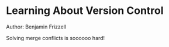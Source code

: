 # Learning About Version Control
Author: Benjamin Frizzell

Solving merge conflicts is soooooo hard!
